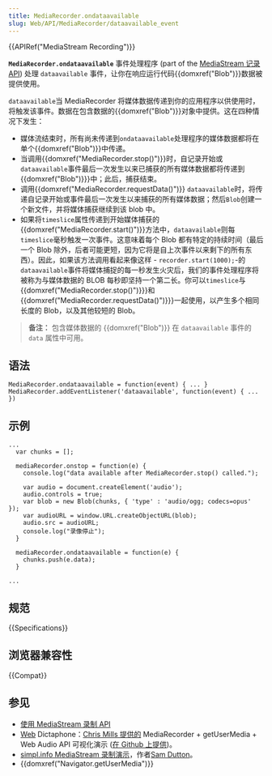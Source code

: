 ```yaml
---
title: MediaRecorder.ondataavailable
slug: Web/API/MediaRecorder/dataavailable_event
---
```


{{APIRef("MediaStream Recording")}}

**`MediaRecorder.ondataavailable`** 事件处理程序 (part of the [MediaStream 记录 API](/zh-CN/docs/Web/API/MediaStream_Recording_API)) 处理 `dataavailable` 事件，让你在响应运行代码{{domxref("Blob")}}数据被提供使用。

`dataavailable`当 MediaRecorder 将媒体数据传递到你的应用程序以供使用时，将触发该事件。数据在包含数据的{{domxref("Blob")}}对象中提供。这在四种情况下发生：

- 媒体流结束时，所有尚未传递到`ondataavailable`处理程序的媒体数据都将在单个{{domxref("Blob")}}中传递。
- 当调用{{domxref("MediaRecorder.stop()")}}时，自记录开始或`dataavailable`事件最后一次发生以来已捕获的所有媒体数据都将传递到{{domxref("Blob")}}}中；此后，捕获结束。
- 调用{{domxref("MediaRecorder.requestData()")}} `dataavailable`时，将传递自记录开始或事件最后一次发生以来捕获的所有媒体数据；然后`Blob`创建一个新文件，并将媒体捕获继续到该 blob 中。
- 如果将`timeslice`属性传递到开始媒体捕获的{{domxref("MediaRecorder.start()")}}方法中，`dataavailable`则每`timeslice`毫秒触发一次事件。这意味着每个 Blob 都有特定的持续时间（最后一个 Blob 除外，后者可能更短，因为它将是自上次事件以来剩下的所有东西）。因此，如果该方法调用看起来像这样 - `recorder.start(1000);`-的`dataavailable`事件将媒体捕捉的每一秒发生火灾后，我们的事件处理程序将被称为与媒体数据的 BLOB 每秒即坚持一个第二长。你可以`timeslice`与{{domxref("MediaRecorder.stop()")}}}和{{domxref("MediaRecorder.requestData()")}}}一起使用，以产生多个相同长度的 Blob，以及其他较短的 Blob。

> **备注：** 包含媒体数据的 {{domxref("Blob")}} 在 `dataavailable` 事件的 `data` 属性中可用。

## 语法

```
MediaRecorder.ondataavailable = function(event) { ... }
MediaRecorder.addEventListener('dataavailable', function(event) { ... })
```

## 示例

```
...
  var chunks = [];

  mediaRecorder.onstop = function(e) {
    console.log("data available after MediaRecorder.stop() called.");

    var audio = document.createElement('audio');
    audio.controls = true;
    var blob = new Blob(chunks, { 'type' : 'audio/ogg; codecs=opus' });
    var audioURL = window.URL.createObjectURL(blob);
    audio.src = audioURL;
    console.log("录像停止");
  }

  mediaRecorder.ondataavailable = function(e) {
    chunks.push(e.data);
  }

...
```

## 规范

{{Specifications}}

## 浏览器兼容性

{{Compat}}

## 参见

- [使用 MediaStream 录制 API](/zh-CN/docs/Web/API/MediaStream_Recording_API)
- [Web](http://mdn.github.io/web-dictaphone/) Dictaphone：[Chris Mills 提供的](https://twitter.com/chrisdavidmills) MediaRecorder + getUserMedia + Web Audio API 可视化演示 ([在 Github 上提供](https://github.com/mdn/web-dictaphone/))。
- [simpl.info MediaStream 录制演示](http://simpl.info/mediarecorder/)，作者[Sam Dutton](https://twitter.com/sw12)。
- {{domxref("Navigator.getUserMedia")}}
